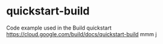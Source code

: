 # quickstart-build
Code example used in the Build quickstart
https://cloud.google.com/build/docs/quickstart-build
mmm
j
